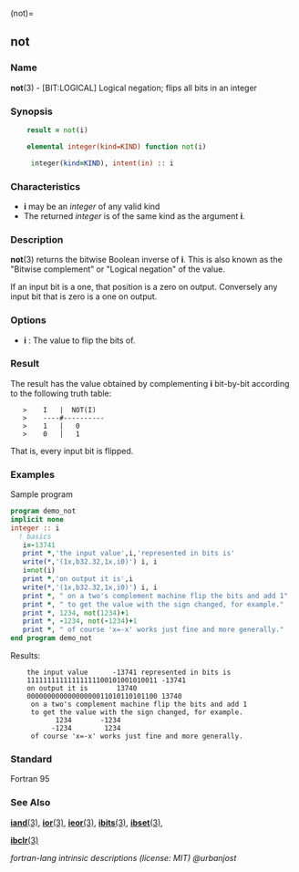 (not)=
## not

### **Name**

**not**(3) - \[BIT:LOGICAL\] Logical negation; flips all bits in an integer

### **Synopsis**

```fortran
    result = not(i)
```

```fortran
    elemental integer(kind=KIND) function not(i)

     integer(kind=KIND), intent(in) :: i
```

### **Characteristics**

- **i** may be an _integer_ of any valid kind
- The returned _integer_ is of the same kind as the argument **i**.

### **Description**

**not**(3) returns the bitwise Boolean inverse of **i**. This is also
known as the "Bitwise complement" or "Logical negation" of the value.

If an input bit is a one, that position is a zero on output. Conversely
any input bit that is zero is a one on output.

### **Options**

- **i**
  : The value to flip the bits of.

### **Result**

The result has the value obtained by complementing **i** bit-by-bit
according to the following truth table:

       >    I   |  NOT(I)
       >    ----#----------
       >    1   |   0
       >    0   |   1

That is, every input bit is flipped.

### **Examples**

Sample program

```fortran
program demo_not
implicit none
integer :: i
  ! basics
   i=-13741
   print *,'the input value',i,'represented in bits is'
   write(*,'(1x,b32.32,1x,i0)') i, i
   i=not(i)
   print *,'on output it is',i
   write(*,'(1x,b32.32,1x,i0)') i, i
   print *, " on a two's complement machine flip the bits and add 1"
   print *, " to get the value with the sign changed, for example."
   print *, 1234, not(1234)+1
   print *, -1234, not(-1234)+1
   print *, " of course 'x=-x' works just fine and more generally."
end program demo_not
```

Results:

```text
    the input value      -13741 represented in bits is
    11111111111111111100101001010011 -13741
    on output it is       13740
    00000000000000000011010110101100 13740
     on a two's complement machine flip the bits and add 1
     to get the value with the sign changed, for example.
           1234       -1234
          -1234        1234
     of course 'x=-x' works just fine and more generally.
```

### **Standard**

Fortran 95

### **See Also**

[**iand**(3)](#iand),
[**ior**(3)](#ior),
[**ieor**(3)](#ieor),
[**ibits**(3)](#ibits),
[**ibset**(3)](#ibset),

[**ibclr**(3)](#ibclr)

_fortran-lang intrinsic descriptions (license: MIT) \@urbanjost_
